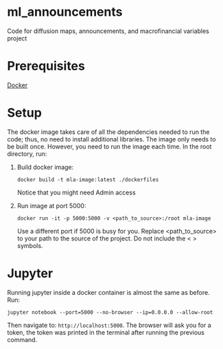 # ml_announcements
Code for diffusion maps, announcements, and macrofinancial variables project

# Prerequisites
[Docker](https://docs.docker.com/get-started)

# Setup 
The docker image takes care of all the dependencies needed to run the code; thus, no need to install additional libraries. 
The image only needs to be built once. However, you need to run the image each time. In the root directory, run:
<ol>
<li> Build docker image: 

```
docker build -t mla-image:latest ./dockerfiles
```
Notice that you might need Admin access
<li> Run image at port 5000:

```
docker run -it -p 5000:5000 -v <path_to_source>:/root mla-image
```
Use a different port if 5000 is busy for you. Replace <path_to_source> to your path to the source of the project. Do not include the < > symbols. 

</ol>


# Jupyter

Running jupyter inside a docker container is almost the same as before. Run:
```
jupyter notebook --port=5000 --no-browser --ip=0.0.0.0 --allow-root
```
Then navigate to: ```http://localhost:5000```. The browser will ask you for a token, the token was printed in the terminal after running the previous command. 

